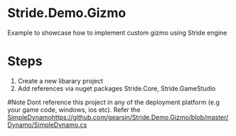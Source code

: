 # Stride.Demo.Gizmo
Example to showcase how to implement custom gizmo using Stride engine

# Steps
1. Create a new libarary project
2. Add references via nuget packages Stride.Core, Stride.GameStudio

#Note
 Dont reference this project in any of the deployment platform (e.g your game code, windows, ios etc).
 Refer the [SimpleDynamo](https://github.com/gearsin/Stride.Demo.Gizmo/blob/master/Dynamo/SimpleDynamo.cs)https://github.com/gearsin/Stride.Demo.Gizmo/blob/master/Dynamo/SimpleDynamo.cs
